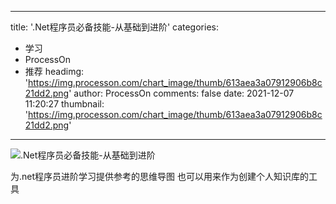 
---
title: '.Net程序员必备技能-从基础到进阶'
categories: 
 - 学习
 - ProcessOn
 - 推荐
headimg: 'https://img.processon.com/chart_image/thumb/613aea3a07912906b8c21dd2.png'
author: ProcessOn
comments: false
date: 2021-12-07 11:20:27
thumbnail: 'https://img.processon.com/chart_image/thumb/613aea3a07912906b8c21dd2.png'
---

<div>   
<img class="thumb" alt=".Net程序员必备技能-从基础到进阶" src="https://img.processon.com/chart_image/thumb/613aea3a07912906b8c21dd2.png" referrerpolicy="no-referrer">
<p>为.net程序员进阶学习提供参考的思维导图
也可以用来作为创建个人知识库的工具</p>  
</div>
            